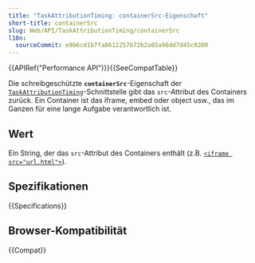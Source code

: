 ```yaml
---
title: "TaskAttributionTiming: containerSrc-Eigenschaft"
short-title: containerSrc
slug: Web/API/TaskAttributionTiming/containerSrc
l10n:
  sourceCommit: e9b6cd1b7fa8612257b72b2a85a96dd7d45c0200
---
```


{{APIRef("Performance API")}}{{SeeCompatTable}}

Die schreibgeschützte **`containerSrc`**-Eigenschaft der [`TaskAttributionTiming`](/de/docs/Web/API/TaskAttributionTiming)-Schnittstelle gibt das `src`-Attribut des Containers zurück. Ein Container ist das iframe, embed oder object usw., das im Ganzen für eine lange Aufgabe verantwortlich ist.

## Wert

Ein String, der das `src`-Attribut des Containers enthält (z.B. [`<iframe src="url.html">`](/de/docs/Web/HTML/Reference/Elements/iframe#src)).

## Spezifikationen

{{Specifications}}

## Browser-Kompatibilität

{{Compat}}
